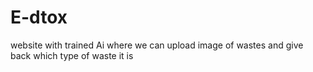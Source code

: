 # E-dtox
website with trained Ai where we can upload image of wastes and give back which type of waste it is 
